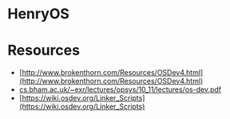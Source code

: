 # HenryOS

# Resources

+ [http://www.brokenthorn.com/Resources/OSDev4.html](http://www.brokenthorn.com/Resources/OSDev4.html)
+ [cs.bham.ac.uk/~exr/lectures/opsys/10_11/lectures/os-dev.pdf](cs.bham.ac.uk/~exr/lectures/opsys/10_11/lectures/os-dev.pdf)
+ [https://wiki.osdev.org/Linker_Scripts](https://wiki.osdev.org/Linker_Scripts)